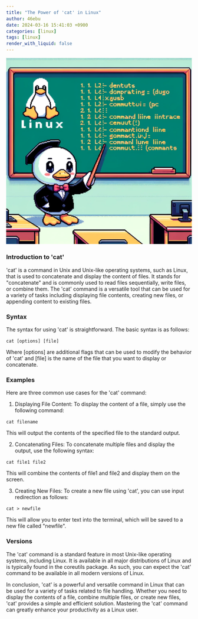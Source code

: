 ```yaml
---
title: "The Power of 'cat' in Linux"
author: 46ebu
date: 2024-03-16 15:41:03 +0900
categories: [linux]
tags: [linux]
render_with_liquid: false
---
```


![Intro](/assets/img/post/linux.png)
### Introduction to 'cat'
'cat' is a command in Unix and Unix-like operating systems, such as Linux, that is used to concatenate and display the content of files. It stands for "concatenate" and is commonly used to read files sequentially, write files, or combine them. The 'cat' command is a versatile tool that can be used for a variety of tasks including displaying file contents, creating new files, or appending content to existing files.

### Syntax
The syntax for using 'cat' is straightforward. The basic syntax is as follows:
```
cat [options] [file]
```
Where [options] are additional flags that can be used to modify the behavior of 'cat' and [file] is the name of the file that you want to display or concatenate. 

### Examples
Here are three common use cases for the 'cat' command:

1. Displaying File Content:
To display the content of a file, simply use the following command:
```
cat filename
```
This will output the contents of the specified file to the standard output.

2. Concatenating Files:
To concatenate multiple files and display the output, use the following syntax:
```
cat file1 file2
```
This will combine the contents of file1 and file2 and display them on the screen.

3. Creating New Files:
To create a new file using 'cat', you can use input redirection as follows:
```
cat > newfile
```
This will allow you to enter text into the terminal, which will be saved to a new file called "newfile".

### Versions
The 'cat' command is a standard feature in most Unix-like operating systems, including Linux. It is available in all major distributions of Linux and is typically found in the coreutils package. As such, you can expect the 'cat' command to be available in all modern versions of Linux.

In conclusion, 'cat' is a powerful and versatile command in Linux that can be used for a variety of tasks related to file handling. Whether you need to display the contents of a file, combine multiple files, or create new files, 'cat' provides a simple and efficient solution. Mastering the 'cat' command can greatly enhance your productivity as a Linux user.